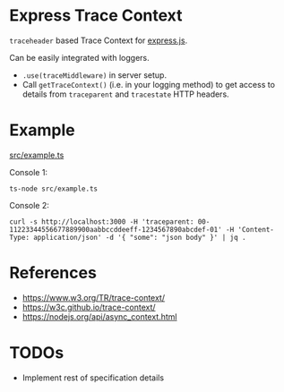 # Express Trace Context

`traceheader` based Trace Context for [express.js](https://expressjs.com/).

Can be easily integrated with loggers.

- `.use(traceMiddleware)` in server setup.
- Call `getTraceContext()` (i.e. in your logging method) to get access to details from `traceparent` and `tracestate` HTTP headers.


# Example

[src/example.ts](src/example.ts)

Console 1:
```shell
ts-node src/example.ts
```

Console 2:
```shell
curl -s http://localhost:3000 -H 'traceparent: 00-11223344556677889900aabbccddeeff-1234567890abcdef-01' -H 'Content-Type: application/json' -d '{ "some": "json body" }' | jq .
```


# References
- https://www.w3.org/TR/trace-context/
- https://w3c.github.io/trace-context/
- https://nodejs.org/api/async_context.html


# TODOs
- Implement rest of specification details
